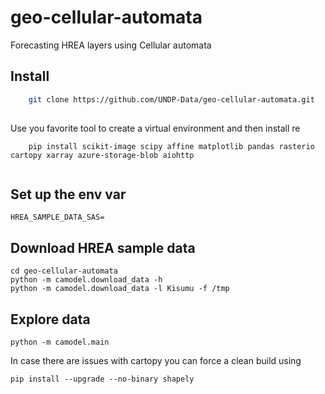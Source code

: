 # geo-cellular-automata
Forecasting HREA layers using Cellular automata

## Install

```bash
    git clone https://github.com/UNDP-Data/geo-cellular-automata.git
  
```

Use you favorite tool to create a virtual environment and then install re

```commandline
    pip install scikit-image scipy affine matplotlib pandas rasterio cartopy xarray azure-storage-blob aiohttp
    
```
## Set up the env var
```commandline
HREA_SAMPLE_DATA_SAS=
```

## Download HREA sample data
```commandline
cd geo-cellular-automata
python -m camodel.download_data -h
python -m camodel.download_data -l Kisumu -f /tmp

```
## Explore data

```commandline
python -m camodel.main
```
In case there are issues with cartopy you can force a clean build using

```commandline
pip install --upgrade --no-binary shapely
```